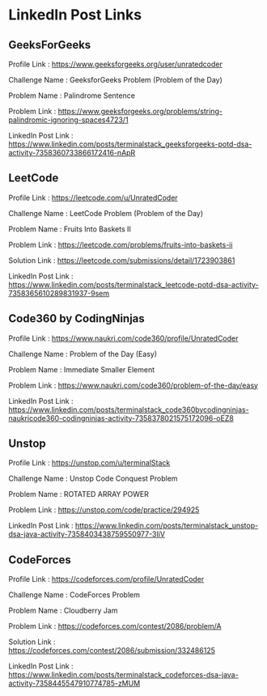 # LinkedIn Post Links

## GeeksForGeeks

Profile Link : https://www.geeksforgeeks.org/user/unratedcoder

Challenge Name : GeeksforGeeks Problem (Problem of the Day)

Problem Name : Palindrome Sentence

Problem Link : https://www.geeksforgeeks.org/problems/string-palindromic-ignoring-spaces4723/1

LinkedIn Post Link : https://www.linkedin.com/posts/terminalstack_geeksforgeeks-potd-dsa-activity-7358360733866172416-nApR

## LeetCode

Profile Link : https://leetcode.com/u/UnratedCoder

Challenge Name : LeetCode Problem (Problem of the Day)

Problem Name : Fruits Into Baskets II

Problem Link : https://leetcode.com/problems/fruits-into-baskets-ii

Solution Link : https://leetcode.com/submissions/detail/1723903861

LinkedIn Post Link : https://www.linkedin.com/posts/terminalstack_leetcode-potd-dsa-activity-7358365610289831937-9sem

## Code360 by CodingNinjas

Profile Link : https://www.naukri.com/code360/profile/UnratedCoder

Challenge Name : Problem of the Day (Easy)

Problem Name : Immediate Smaller Element

Problem Link : https://www.naukri.com/code360/problem-of-the-day/easy

LinkedIn Post Link : https://www.linkedin.com/posts/terminalstack_code360bycodingninjas-naukricode360-codingninjas-activity-7358378021575172096-oEZ8

## Unstop

Profile Link : https://unstop.com/u/terminalStack

Challenge Name : Unstop Code Conquest Problem

Problem Name : ROTATED ARRAY POWER

Problem Link : https://unstop.com/code/practice/294925

LinkedIn Post Link : https://www.linkedin.com/posts/terminalstack_unstop-dsa-java-activity-7358403438759550977-3IiV

## CodeForces

Profile Link : https://codeforces.com/profile/UnratedCoder

Challenge Name : CodeForces Problem

Problem Name : Cloudberry Jam

Problem Link : https://codeforces.com/contest/2086/problem/A

Solution Link : https://codeforces.com/contest/2086/submission/332486125

LinkedIn Post Link : https://www.linkedin.com/posts/terminalstack_codeforces-dsa-java-activity-7358445547910774785-zMUM
